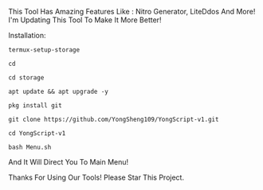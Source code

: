 This Tool Has Amazing Features Like :
Nitro Generator, LiteDdos And More!
I'm Updating This Tool To Make It More Better!

Installation:
```
termux-setup-storage
```
```
cd
```
```
cd storage
```
```
apt update && apt upgrade -y
```
```
pkg install git
```
```
git clone https://github.com/YongSheng109/YongScript-v1.git
```
```
cd YongScript-v1
```
```
bash Menu.sh
```

And It Will Direct You To Main Menu!

Thanks For Using Our Tools! Please Star This Project.

